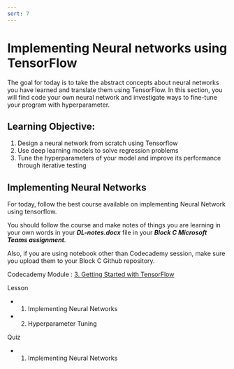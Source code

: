```yaml
---
sort: 7
---
```


# Implementing Neural networks using TensorFlow

The goal for today is to take the abstract concepts about neural networks you have learned and translate them using TensorFlow. In this section, you will find code your own neural network and investigate ways to fine-tune your program with hyperparameter.

## Learning Objective:

1. Design a neural network from scratch using Tensorflow
2. Use deep learning models to solve regression problems
3. Tune the hyperparameters of your model and improve its performance through iterative testing


## Implementing Neural Networks

For today, follow the best course available on implementing Neural Network using tensorflow. 

You should follow the course and make notes of things you are learning in your own words in your **_DL-notes.docx_** file in your **_Block C Microsoft Teams assignment_**.

 Also, if you are using notebook other than Codecademy session, make sure you upload them to your Block C Github repository.

Codecademy Module : [3. Getting Started with TensorFlow](https://www.codecademy.com/paths/build-deep-learning-models-with-tensorflow/tracks/dlsp-getting-started-with-tensorflow/modules/dlsp-intro-getting-started-with-tensorflow/informationals/introduction-getting-started-tensorflow)

Lesson
- 1) Implementing Neural Networks
- 2) Hyperparameter Tuning

Quiz
- 1) Implementing Neural Networks

